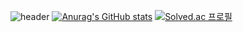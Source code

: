![header](https://capsule-render.vercel.app/api?color=auto&type=Waving&text=jisoung&animation=blink&height=400)
[![Anurag's GitHub stats](https://github-readme-stats.vercel.app/api?username=jisoung)](https://github.com/anuraghazra/github-readme-stats)
[![Solved.ac
프로필](http://mazassumnida.wtf/api/mini/generate_badge?boj={handle})](https://solved.ac/{handle})
